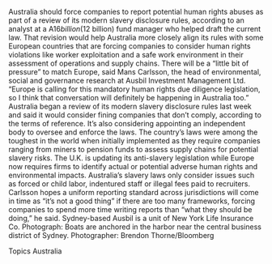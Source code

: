 Australia should force companies to report potential human rights abuses as part of a review of its modern slavery disclosure rules, according to an analyst at a A$16 billion ($12 billion) fund manager who helped draft the current law.
That revision would help Australia more closely align its rules with some European countries that are forcing companies to consider human rights violations like worker exploitation and a safe work environment in their assessment of operations and supply chains.
There will be a “little bit of pressure” to match Europe, said Mans Carlsson, the head of environmental, social and governance research at Ausbil Investment Management Ltd. “Europe is calling for this mandatory human rights due diligence legislation, so I think that conversation will definitely be happening in Australia too.”
Australia began a review of its modern slavery disclosure rules last week and said it would consider fining companies that don’t comply, according to the terms of reference. It’s also considering appointing an independent body to oversee and enforce the laws.
The country’s laws were among the toughest in the world when initially implemented as they require companies ranging from miners to pension funds to assess supply chains for potential slavery risks. The U.K. is updating its anti-slavery legislation while Europe now requires firms to identify actual or potential adverse human rights and environmental impacts.
Australia’s slavery laws only consider issues such as forced or child labor, indentured staff or illegal fees paid to recruiters.
Carlsson hopes a uniform reporting standard across jurisdictions will come in time as “it’s not a good thing” if there are too many frameworks, forcing companies to spend more time writing reports than “what they should be doing,” he said.
Sydney-based Ausbil is a unit of New York Life Insurance Co.
Photograph: Boats are anchored in the harbor near the central business district of Sydney. Photographer: Brendon Thorne/Bloomberg

Topics
Australia
